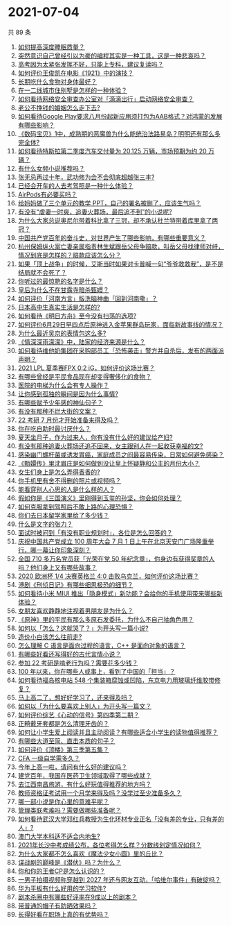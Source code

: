 # 2021-07-04

共 89 条

<!-- BEGIN -->
<!-- 最后更新时间 Sun Jul 04 2021 12:02:34 GMT+0800 (China Standard Time) -->

1. [如何提高深度睡眠质量？](https://www.zhihu.com/question/21367788)
2. [突然意识自己曾经引以为豪的编程其实是一种工具，这是一种悲哀吗？](https://www.zhihu.com/question/469223256)
3. [高考因为太紧张发挥不好，只能上专科，建议复读吗？](https://www.zhihu.com/question/468480228)
4. [如何评价王俊凯在电影《1921》中的演技？](https://www.zhihu.com/question/468558447)
5. [长期吃什么食物对身体最好？](https://www.zhihu.com/question/455630164)
6. [在一二线城市住别墅是怎样的一种体验？](https://www.zhihu.com/question/350485995)
7. [如何看待网络安全审查办公室对「滴滴出行」启动网络安全审查？](https://www.zhihu.com/question/469590210)
8. [老公不挣钱的婚姻怎么走下去?](https://www.zhihu.com/question/374704037)
9. [如何看待Google
   Play要求八月份起新应用须打包为AAB格式？对鸿蒙的发展有哪些影响？](https://www.zhihu.com/question/469588431)
10. [《数码宝贝》1中，成熟期的恶魔兽为什么能统治法路易岛？明明还有那么多完全体?](https://www.zhihu.com/question/37187108)
11. [如何看待特斯拉第二季度汽车交付量为 20.125 万辆，市场预期为约 20
    万辆？](https://www.zhihu.com/question/469602719)
12. [有什么女频小说推荐吗？](https://www.zhihu.com/question/457795893)
13. [张无忌再过十年，武功修为会不会彻底超越张三丰?](https://www.zhihu.com/question/458327600)
14. [已经会开车的人去考驾照是一种什么体验？](https://www.zhihu.com/question/61195942)
15. [AirPods有必要买吗？](https://www.zhihu.com/question/465884888)
16. [给妈妈做了三个单元的教学 PPT，自己的署名被删了，应该生气吗？](https://www.zhihu.com/question/466380653)
17. [有没有“虐妻一时爽，追妻火葬场，最后追不到”的小说呢?](https://www.zhihu.com/question/397071668)
18. [为什么大家总说奥尼尔带着科比拿了三冠，却不承认杜兰特带着库里拿了两冠？](https://www.zhihu.com/question/466820448)
19. [中国共产党百年的奋斗史，对世界产生了哪些影响，有哪些重要意义？](https://www.zhihu.com/question/469274581)
20. [杭州保姆纵火案亡妻亲属指责林生斌跟岳父母争赔款，叫岳父母找律师对峙，情况到底是怎样的？赔款应该怎么分？](https://www.zhihu.com/question/469306984)
21. [如果「顶上战争」的时候，艾斯当时如果对卡普喊一句“爷爷救救我”，是不是结局就不会死了？](https://www.zhihu.com/question/275781764)
22. [你听过的最惊艳的名字是什么？](https://www.zhihu.com/question/265694919)
23. [皇后为什么不在甘露寺暗杀甄嬛？](https://www.zhihu.com/question/323782581)
24. [如何评价「河南方言」版洗脑神曲「回到河南嘞」？](https://www.zhihu.com/question/469090177)
25. [日本高中生真实生活是怎样的?](https://www.zhihu.com/question/358652855)
26. [如何看待《明日方舟》至今没有扫荡的选项?](https://www.zhihu.com/question/469337436)
27. [如何评价6月29日早四点后原神进入金苹果群岛玩家，面临新故事线的情况？](https://www.zhihu.com/question/468978856)
28. [为什么最近吴京的表情包这么多?](https://www.zhihu.com/question/459051105)
29. [《情深深雨濛濛》中，陆家的经济来源是什么？](https://www.zhihu.com/question/54479741)
30. [如何看待维他奶集团在采购部员工「恐怖袭击」警方并自杀后，发布的两面派声明？](https://www.zhihu.com/question/469732478)
31. [2021 LPL 夏季赛FPX 0:2 iG，如何评价这场比赛？](https://www.zhihu.com/question/469808758)
32. [有哪些曾经是平民食品现在却变得奢侈化的食物？](https://www.zhihu.com/question/468524945)
33. [医院的电梯为什么会有专人操作？](https://www.zhihu.com/question/275348817)
34. [让你感到孤独的瞬间是因为什么事情?](https://www.zhihu.com/question/465940944)
35. [有哪些赋予少年感的神仙句子？](https://www.zhihu.com/question/464697831)
36. [有没有那种不烂大街的文案？](https://www.zhihu.com/question/466067005)
37. [22 考研 7 月份才开始准备来得及吗？](https://www.zhihu.com/question/461398813)
38. [你在吃自助时最讨厌什么？](https://www.zhihu.com/question/63212359)
39. [夏天坐月子，作为过来人，你有没有什么好的建议给产妇?](https://www.zhihu.com/question/460231954)
40. [有没有那种追妻火葬场还追不回来，女主跟别人在一起收获幸福的文?](https://www.zhihu.com/question/408254252)
41. [感染幽门螺杆菌或诱发胃癌，家庭成员之间最容易传染，日常如何避免感染？](https://www.zhihu.com/question/469701438)
42. [《甄嬛传》里沈眉庄是如何做到没让皇上怀疑静和公主的月份大小？](https://www.zhihu.com/question/451619488)
43. [女生们身上是怎么弄得香香的?](https://www.zhihu.com/question/285951733)
44. [你手机里有舍不得删的照片或视频吗？](https://www.zhihu.com/question/312849874)
45. [能看穿别人心思的人是什么样的人？](https://www.zhihu.com/question/27095943)
46. [假如你是《三国演义》里刚得到玉玺的孙坚，你会如何处理？](https://www.zhihu.com/question/468740811)
47. [如何克服拿到驾照后不敢上路的心理恐惧？](https://www.zhihu.com/question/378244895)
48. [你们去日本留学家里给了多少钱？](https://www.zhihu.com/question/349176242)
49. [什么是文字的张力？](https://www.zhihu.com/question/20815158)
50. [面试时被问到「有没有职业规划时」，各位是怎么回答的？](https://www.zhihu.com/question/19850945)
51. [庆祝中国共产党成立 100 周年大会 7 月 1
    日上午在北京天安门广场隆重举行，哪一幕让你印象深刻？](https://www.zhihu.com/question/469219832)
52. [全国 710 多万名党员获「光荣在党 50
    年纪念章」，你身边有获得奖章的人吗？他们身上又有哪些故事？](https://www.zhihu.com/question/469220759)
53. [2020 欧洲杯 1/4 决赛英格兰 4:0
    击败乌克兰，如何评价这场比赛？](https://www.zhihu.com/question/469893448)
54. [港剧《刑侦日记》有哪些细思极恐的细节？](https://www.zhihu.com/question/465226369)
55. [如何看待小米 MIUI
    推出「隐身模式」新功能？会给你的手机使用带来哪些新体验？](https://www.zhihu.com/question/469242892)
56. [女朋友喜欢静静地注视着男朋友是为什么？](https://www.zhihu.com/question/309919749)
57. [《原神》里的平民有那么多原石发委托，为什么不自己抽角色用？](https://www.zhihu.com/question/462697256)
58. [如何以「怎么？这就哭了？」为开头写一篇小说?](https://www.zhihu.com/question/453484837)
59. [造价小白该怎么往前走?](https://www.zhihu.com/question/459896991)
60. [怎么理解 C 语言是面向过程的语言，C++ 是面向对象的语言？](https://www.zhihu.com/question/24425316)
61. [有哪些好看还写得好的古代言情小说？](https://www.zhihu.com/question/305808724)
62. [参加 22 考研是啃老行为吗？需要花多少钱？](https://www.zhihu.com/question/469453406)
63. [100 年以来，你在哪些人或事上，看到了中国的「担当」？](https://www.zhihu.com/question/469083054)
64. [如何看待福岛核电站 548
    个集装箱腐蚀或凹陷，东京电力用玻璃纤维胶带修复？](https://www.zhihu.com/question/469544314)
65. [马上高二了，想好好学习了，还来得及吗？](https://www.zhihu.com/question/464340442)
66. [如何以「为什么要喜欢上别人」为开头写一篇文？](https://www.zhihu.com/question/443120413)
67. [如何评价综艺《心动的信号》第四季第二期？](https://www.zhihu.com/question/469588792)
68. [正畸戴牙套都是怎么清理牙齿的？](https://www.zhihu.com/question/458630145)
69. [如何让小学生爱上阅读并且主动阅读？有哪些适合小学生的读物值得推荐？](https://www.zhihu.com/question/20298114)
70. [有哪些大道至简、直击本质的句子？](https://www.zhihu.com/question/466361764)
71. [如何评价《顶楼》第三季第五集？](https://www.zhihu.com/question/469569647)
72. [CFA 一级自学需多久？](https://www.zhihu.com/question/46129772)
73. [今年上高一啦，请问有什么好的建议吗？](https://www.zhihu.com/question/467877062)
74. [建党百年，我国在医药卫生领域取得了哪些成就？](https://www.zhihu.com/question/468756547)
75. [去江西南昌旅游，有什么好玩值得推荐的地方吗？](https://www.zhihu.com/question/348057500)
76. [教师资格证考试用一个月学来得及吗？没学过至少准备多久？](https://www.zhihu.com/question/412569772)
77. [哪一部小说是你心里的意难平呢？](https://www.zhihu.com/question/467675119)
78. [管理类联考难吗？需要做哪些准备呢？](https://www.zhihu.com/question/339992123)
79. [如何看待武汉大学邓红兵教授为生化环材专业正名「没有差的专业，只有差的人」?](https://www.zhihu.com/question/469600953)
80. [澳门大学本科适不适合内地生?](https://www.zhihu.com/question/371477684)
81. [2021年长沙中考成绩公布，各位考得怎么样？分数线划定情况如何？](https://www.zhihu.com/question/469625668)
82. [为什么大家都不怎么喜欢《魔法少女小圆》里的丘比？](https://www.zhihu.com/question/37154229)
83. [谍战剧的巅峰是《潜伏》吗？为什么？](https://www.zhihu.com/question/467430277)
84. [你和你的王者CP是怎么认识的？](https://www.zhihu.com/question/465183546)
85. [一男子拍摄视频称穿越到 2027
    年还与网友互动，「哈维尔事件」有破绽吗？](https://www.zhihu.com/question/466675842)
86. [华为平板有什么好用的学习软件?](https://www.zhihu.com/question/310728794)
87. [剧本杀圈中有哪些好评率在9成以上的剧本？](https://www.zhihu.com/question/376559705)
88. [带普通的帽子有防晒效果吗？](https://www.zhihu.com/question/444213755)
89. [长得好看在职场上真的有优势吗？](https://www.zhihu.com/question/461972771)

<!-- END -->
